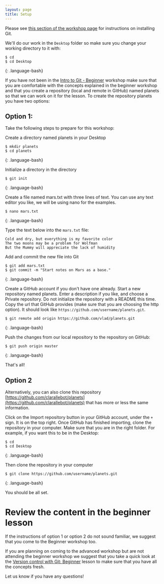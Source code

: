 ```yaml
---
layout: page
title: Setup
---
```


Please see [this section of the workshop page](https://osulp.github.io/workshop_intro_to_git/)
for instructions on installing Git.

We'll do our work in the `Desktop` folder so make sure you change your working directory to it with:

~~~
$ cd
$ cd Desktop
~~~
{: .language-bash}


If you have not been in the [Intro to Git - Beginner](https://osulp.github.io/git-beginner/) workshop make sure that you are comfortable with the concepts explained in the beginner workshop and that you create a repository (local and remote in GitHub) named planets so that we can work on it for the lesson. To create the repository planets you have two options:

## Option 1:
Take the following steps to prepare for this workshop:


Create a directory named planets in your Desktop
~~~
$ mkdir planets
$ cd planets
~~~
{: .language-bash}

Initialize a directory in the directory
~~~
$ git init
~~~
{: .language-bash}

Create a file named mars.txt with three lines of text. You can use any text editor you like, we will be using nano for the examples.
~~~
$ nano mars.txt
~~~
{: .language-bash}

Type the text below into the `mars.txt` file:

~~~
Cold and dry, but everything is my favorite color
The two moons may be a problem for Wolfman
But the Mummy will appreciate the lack of humidity
~~~

Add and commit the new file into Git

~~~
$ git add mars.txt
$ git commit -m "Start notes on Mars as a base."
~~~
{: .language-bash}

Create a GitHub account if you don't have one already. Start a new repository named planets. Enter a description if you like, and choose a Private repository. Do not initialize the repository with a README this time. Copy the url that GitHub provides (make sure that you are choosing the http option). It should look like `https://github.com/username/planets.git`.

~~~
$ git remote add origin https://github.com/vlad/planets.git
~~~
{: .language-bash}

Push the changes from our local repository to the repository on GitHub:

~~~
$ git push origin master
~~~
{: .language-bash}


That's all!

## Option 2
Alternatively, you can also clone this repository [https://github.com/clarallebot/planets](https://github.com/clarallebot/planets) that has more or less the same information. 

Click on the Import repository button in your GitHub account, under the `+` sign. It is on the top right. Once GitHub has finished importing, clone the repository in your computer. Make sure that you are in the right folder. For example, if you want this to be in the Desktop:

~~~
$ cd
$ cd Desktop
~~~
{: .language-bash}

Then clone the repository in your computer

~~~
$ git clone https://github.com/username/planets.git
~~~
{: .language-bash}

You should be all set. 

# Review the content in the beginner lesson

If the instructions of option 1 or option 2 do not sound familiar, we suggest that you come to the Beginner workshop too. 

If you are planning on coming to the advanced workshop but are not attending the beginner workshop we suggest that you take a quick look at the [Version control with Git: Beginner](https://osulp.github.io/git-beginner/) lesson to make sure that you have all the concepts fresh. 

Let us know if you have any questions!

[workshop-setup]: https://carpentries.github.io/workshop-template/#git
